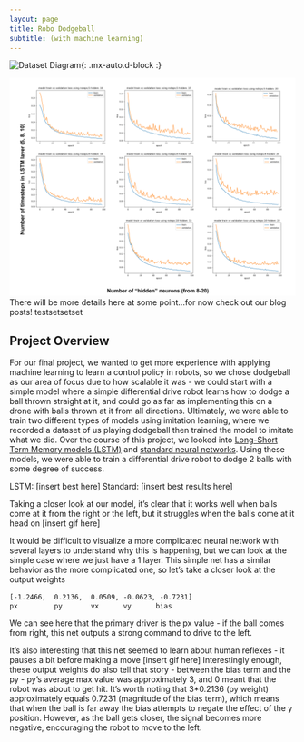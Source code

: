 ```yaml
---
layout: page
title: Robo Dodgeball
subtitle: (with machine learning)
---
```


![Dataset Diagram](/ml_comprobofinal/img/LSTM_testing.svg){: .mx-auto.d-block :}

<img src="img/LSTM_testing.svg" width="1500"/>
There will be more details here at some point...for now check out our blog posts!
testsetsetset



## Project Overview
For our final project, we wanted to get more experience with applying machine learning to learn a control policy in robots, so we chose dodgeball as our area of focus due to how scalable it was - we could start with a simple model where a simple differential drive robot learns how to dodge a ball thrown straight at it, and could go as far as implementing this on a drone with balls thrown at it from all directions. Ultimately, we were able to train two different types of models using imitation learning, where we recorded a dataset of us playing dodgeball then trained the model to imitate what we did. Over the course of this project, we looked into 
[Long-Short Term Memory models (LSTM)](https://www.tensorflow.org/api_docs/python/tf/keras/layers/LSTM)
and 
[standard neural networks](https://pytorch.org/tutorials/beginner/blitz/neural_networks_tutorial.html). 
Using these models, we were able to train a differential drive robot to dodge 2 balls with some degree of success. 

LSTM: [insert best here]
Standard: [insert best results here]

Taking a closer look at our model, it’s clear that it works well when balls come at it from the right or the left, but it struggles when the balls come at it head on 
[insert gif here]

It would be difficult to visualize a more complicated neural network with several layers to understand why this is happening, but we can look at the simple case where we just have a 1 layer. This simple net has a similar behavior as the more complicated one, so let’s take a closer look at the output weights
```
[-1.2466,  0.2136,  0.0509, -0.0623, -0.7231]
px         py       vx      vy      bias
```

We can see here that the primary driver is the px value - if the ball comes from right, this net outputs a strong command to drive to the left.

It’s also interesting that this net seemed to learn about human reflexes - it pauses a bit before making a move
[insert gif here]
Interestingly enough, these output weights do also tell that story - between the bias term and the py - py’s average max value was approximately 3, and 0 meant that the robot was about to get hit. It’s worth noting that 3*0.2136 (py weight) approximately equals 0.7231 (magnitude of the bias term), which means that when the ball is far away the bias attempts to negate the effect of the y position. However, as the ball gets closer, the signal becomes more negative, encouraging the robot to move to the left.
